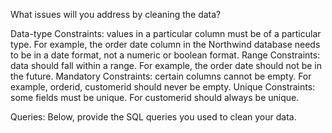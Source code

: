 What issues will you address by cleaning the data?

Data-type Constraints: values in a particular column must be of a particular type. For example, the order date column in the Northwind database needs to be in a date format, not a numeric or boolean format.
Range Constraints: data should fall within a range. For example, the order date should not be in the future.
Mandatory Constraints: certain columns cannot be empty. For example, orderid, customerid should never be empty.
Unique Constraints: some fields must be unique. For customerid should always be unique.





Queries:
Below, provide the SQL queries you used to clean your data.
